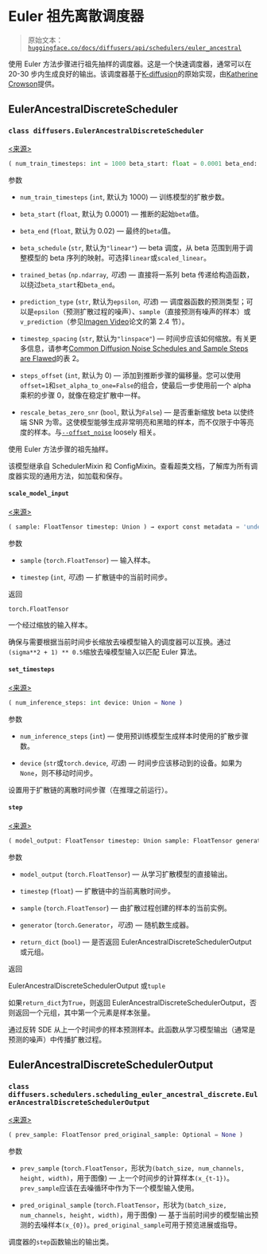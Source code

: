 # Euler 祖先离散调度器

> 原始文本：[`huggingface.co/docs/diffusers/api/schedulers/euler_ancestral`](https://huggingface.co/docs/diffusers/api/schedulers/euler_ancestral)

使用 Euler 方法步骤进行祖先抽样的调度器。这是一个快速调度器，通常可以在 20-30 步内生成良好的输出。该调度器基于[K-diffusion](https://github.com/crowsonkb/k-diffusion/blob/481677d114f6ea445aa009cf5bd7a9cdee909e47/k_diffusion/sampling.py#L72)的原始实现，由[Katherine Crowson](https://github.com/crowsonkb/)提供。

## EulerAncestralDiscreteScheduler

### `class diffusers.EulerAncestralDiscreteScheduler`

[<来源>](https://github.com/huggingface/diffusers/blob/v0.26.3/src/diffusers/schedulers/scheduling_euler_ancestral_discrete.py#L132)

```py
( num_train_timesteps: int = 1000 beta_start: float = 0.0001 beta_end: float = 0.02 beta_schedule: str = 'linear' trained_betas: Union = None prediction_type: str = 'epsilon' timestep_spacing: str = 'linspace' steps_offset: int = 0 rescale_betas_zero_snr: bool = False )
```

参数

+   `num_train_timesteps` (`int`, 默认为 1000) — 训练模型的扩散步数。

+   `beta_start` (`float`, 默认为 0.0001) — 推断的起始`beta`值。

+   `beta_end` (`float`, 默认为 0.02) — 最终的`beta`值。

+   `beta_schedule` (`str`, 默认为`"linear"`) — beta 调度，从 beta 范围到用于调整模型的 beta 序列的映射。可选择`linear`或`scaled_linear`。

+   `trained_betas` (`np.ndarray`, *可选*) — 直接将一系列 beta 传递给构造函数，以绕过`beta_start`和`beta_end`。

+   `prediction_type` (`str`, 默认为`epsilon`, *可选*) — 调度器函数的预测类型；可以是`epsilon`（预测扩散过程的噪声）、`sample`（直接预测有噪声的样本）或`v_prediction`（参见[Imagen Video](https://imagen.research.google/video/paper.pdf)论文的第 2.4 节）。

+   `timestep_spacing` (`str`, 默认为`"linspace"`) — 时间步应该如何缩放。有关更多信息，请参考[Common Diffusion Noise Schedules and Sample Steps are Flawed](https://huggingface.co/papers/2305.08891)的表 2。

+   `steps_offset` (`int`, 默认为 0) — 添加到推断步骤的偏移量。您可以使用`offset=1`和`set_alpha_to_one=False`的组合，使最后一步使用前一个 alpha 乘积的步骤 0，就像在稳定扩散中一样。

+   `rescale_betas_zero_snr` (`bool`, 默认为`False`) — 是否重新缩放 beta 以使终端 SNR 为零。这使模型能够生成非常明亮和黑暗的样本，而不仅限于中等亮度的样本。与[`--offset_noise`](https://github.com/huggingface/diffusers/blob/74fd735eb073eb1d774b1ab4154a0876eb82f055/examples/dreambooth/train_dreambooth.py#L506) loosely 相关。

使用 Euler 方法步骤的祖先抽样。

该模型继承自 SchedulerMixin 和 ConfigMixin。查看超类文档，了解库为所有调度器实现的通用方法，如加载和保存。

#### `scale_model_input`

[<来源>](https://github.com/huggingface/diffusers/blob/v0.26.3/src/diffusers/schedulers/scheduling_euler_ancestral_discrete.py#L236)

```py
( sample: FloatTensor timestep: Union ) → export const metadata = 'undefined';torch.FloatTensor
```

参数

+   `sample` (`torch.FloatTensor`) — 输入样本。

+   `timestep` (`int`, *可选*) — 扩散链中的当前时间步。

返回

`torch.FloatTensor`

一个经过缩放的输入样本。

确保与需要根据当前时间步长缩放去噪模型输入的调度器可以互换。通过`(sigma**2 + 1) ** 0.5`缩放去噪模型输入以匹配 Euler 算法。

#### `set_timesteps`

[<来源>](https://github.com/huggingface/diffusers/blob/v0.26.3/src/diffusers/schedulers/scheduling_euler_ancestral_discrete.py#L262)

```py
( num_inference_steps: int device: Union = None )
```

参数

+   `num_inference_steps` (`int`) — 使用预训练模型生成样本时使用的扩散步骤数。

+   `device` (`str`或`torch.device`, *可选*) — 时间步应该移动到的设备。如果为`None`，则不移动时间步。

设置用于扩散链的离散时间步骤（在推理之前运行）。

#### `step`

[<来源>](https://github.com/huggingface/diffusers/blob/v0.26.3/src/diffusers/schedulers/scheduling_euler_ancestral_discrete.py#L323)

```py
( model_output: FloatTensor timestep: Union sample: FloatTensor generator: Optional = None return_dict: bool = True ) → export const metadata = 'undefined';EulerAncestralDiscreteSchedulerOutput or tuple
```

参数

+   `model_output` (`torch.FloatTensor`) — 从学习扩散模型的直接输出。

+   `timestep` (`float`) — 扩散链中的当前离散时间步。

+   `sample` (`torch.FloatTensor`) — 由扩散过程创建的样本的当前实例。

+   `generator` (`torch.Generator`，*可选*) — 随机数生成器。

+   `return_dict` (`bool`) — 是否返回 EulerAncestralDiscreteSchedulerOutput 或元组。

返回

EulerAncestralDiscreteSchedulerOutput 或`tuple`

如果`return_dict`为`True`，则返回 EulerAncestralDiscreteSchedulerOutput，否则返回一个元组，其中第一个元素是样本张量。

通过反转 SDE 从上一个时间步的样本预测样本。此函数从学习模型输出（通常是预测的噪声）中传播扩散过程。

## EulerAncestralDiscreteSchedulerOutput

### `class diffusers.schedulers.scheduling_euler_ancestral_discrete.EulerAncestralDiscreteSchedulerOutput`

[<来源>](https://github.com/huggingface/diffusers/blob/v0.26.3/src/diffusers/schedulers/scheduling_euler_ancestral_discrete.py#L31)

```py
( prev_sample: FloatTensor pred_original_sample: Optional = None )
```

参数

+   `prev_sample` (`torch.FloatTensor`，形状为`(batch_size, num_channels, height, width)`，用于图像) — 上一个时间步的计算样本`(x_{t-1})`。`prev_sample`应该在去噪循环中作为下一个模型输入使用。

+   `pred_original_sample` (`torch.FloatTensor`，形状为`(batch_size, num_channels, height, width)`，用于图像) — 基于当前时间步的模型输出预测的去噪样本`(x_{0})`。`pred_original_sample`可用于预览进展或指导。

调度器的`step`函数输出的输出类。
